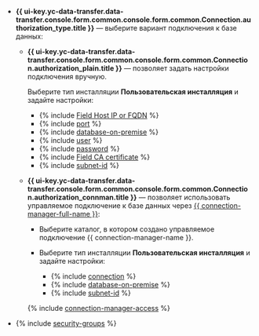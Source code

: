 
* **{{ ui-key.yc-data-transfer.data-transfer.console.form.common.console.form.common.Connection.authorization_type.title }}** — выберите вариант подключения к базе данных:

    * **{{ ui-key.yc-data-transfer.data-transfer.console.form.common.console.form.common.Connection.authorization_plain.title }}** — позволяет задать настройки подключения вручную.

        Выберите тип инсталляции **Пользовательская инсталляция** и задайте настройки:

        * {% include [Field Host IP or FQDN](../../fields/mysql/ui/host.md) %}
        * {% include [port](../../fields/mysql/ui/port.md) %}
        * {% include [database-on-premise](../../fields/mysql/ui/database-on-premise.md) %}
        * {% include [user](../../fields/mysql/ui/user.md) %}
        * {% include [password](../../fields/mysql/ui/password.md) %}
        * {% include [Field CA certificate](../../fields/mysql/ui/ca-certificate.md) %}
        * {% include [subnet-id](../../fields/mysql/ui/subnet-id.md) %}

    * **{{ ui-key.yc-data-transfer.data-transfer.console.form.common.console.form.common.Connection.authorization_connman.title }}** — позволяет использовать управляемое подключение к базе данных через [{{ connection-manager-full-name }}](../../../../metadata-hub/quickstart/connection-manager.md):

        * Выберите каталог, в котором создано управляемое подключение {{ connection-manager-name }}.
        * Выберите тип инсталляции **Пользовательская инсталляция** и задайте настройки:

            * {% include [connection](../../fields/mysql/ui/connection.md) %}
            * {% include [database-on-premise](../../fields/mysql/ui/database-on-premise.md) %}
            * {% include [subnet-id](../../fields/mysql/ui/subnet-id.md) %}

        {% include [connection-manager-access](../../notes/connection-manager-access.md) %}

* {% include [security-groups](../../fields/mysql/ui/security-groups.md) %}

